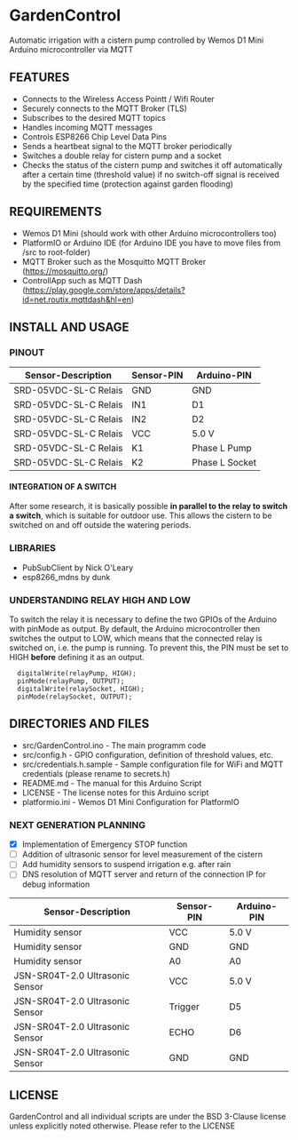# GardenControl

Automatic irrigation with a cistern pump controlled by Wemos D1 Mini Arduino microcontroller via MQTT

## FEATURES

- Connects to the Wireless Access Pointt / Wifi Router
- Securely connects to the MQTT Broker (TLS)
- Subscribes to the desired MQTT topics
- Handles incoming MQTT messages
- Controls ESP8266 Chip Level Data Pins
- Sends a heartbeat signal to the MQTT broker periodically
- Switches a double relay for cistern pump and a socket
- Checks the status of the cistern pump and switches it off automatically after a certain time (threshold value) if no switch-off signal is received by the specified time (protection against garden flooding)

## REQUIREMENTS

- Wemos D1 Mini (should work with other Arduino microcontrollers too)
- PlatformIO or Arduino IDE (for Arduino IDE you have to move files from /src to root-folder)
- MQTT Broker such as the Mosquitto MQTT Broker (https://mosquitto.org/)
- ControllApp such as MQTT Dash (https://play.google.com/store/apps/details?id=net.routix.mqttdash&hl=en)

## INSTALL AND USAGE

### PINOUT

| Sensor-Description | Sensor-PIN | Arduino-PIN |
| --- | --- | --- |
| SRD-05VDC-SL-C Relais	| GND | GND |
| SRD-05VDC-SL-C Relais	| IN1	| D1 |
| SRD-05VDC-SL-C Relais	| IN2	| D2 |
| SRD-05VDC-SL-C Relais	| VCC	| 5.0 V |	
| SRD-05VDC-SL-C Relais	| K1 | Phase L Pump |
| SRD-05VDC-SL-C Relais	| K2 | Phase L Socket |

#### INTEGRATION OF A SWITCH

After some research, it is basically possible **in parallel to the relay to switch a switch**, which is suitable for outdoor use. This allows the cistern to be switched on and off outside the watering periods.

### LIBRARIES ###

- PubSubClient by Nick O'Leary
- esp8266_mdns by dunk

### UNDERSTANDING RELAY HIGH AND LOW

To switch the relay it is necessary to define the two GPIOs of the Arduino with pinMode as output.
By default, the Arduino microcontroller then switches the output to LOW, which means that the connected relay is switched on, i.e. the pump is running. To prevent this, the PIN must be set to HIGH **before** defining it as an output.
```
  digitalWrite(relayPump, HIGH);
  pinMode(relayPump, OUTPUT);
  digitalWrite(relaySocket, HIGH);
  pinMode(relaySocket, OUTPUT);
```

## DIRECTORIES AND FILES

- src/GardenControl.ino - The main programm code
- src/config.h - GPIO configuration, definition of threshold values, etc.
- src/credentials.h.sample - Sample configuration file for WiFi and MQTT credentials (please rename to secrets.h)
- README.md - The manual for this Arduino Script
- LICENSE - The license notes for this Arduino script
- platformio.ini - Wemos D1 Mini Configuration for PlatformIO

### NEXT GENERATION PLANNING

- [X] Implementation of Emergency STOP function
- [ ] Addition of ultrasonic sensor for level measurement of the cistern
- [ ] Add humidity sensors to suspend irrigation e.g. after rain
- [ ] DNS resolution of MQTT server and return of the connection IP for debug information

| Sensor-Description | Sensor-PIN | Arduino-PIN |
| --- | --- | --- |
| Humidity sensor | VCC	| 5.0 V	|
| Humidity sensor	| GND	| GND	|
| Humidity sensor	| A0	| A0	|
| JSN-SR04T-2.0 Ultrasonic Sensor	| VCC	| 5.0 V	|
| JSN-SR04T-2.0 Ultrasonic Sensor	| Trigger |	D5 |
| JSN-SR04T-2.0 Ultrasonic Sensor	| ECHO	| D6 |
| JSN-SR04T-2.0 Ultrasonic Sensor	| GND | GND |

## LICENSE

GardenControl and all individual scripts are under the BSD 3-Clause license unless explicitly noted otherwise. Please refer to the LICENSE
